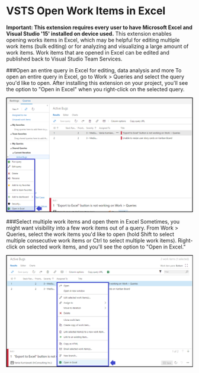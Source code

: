 # VSTS Open Work Items in Excel #

**Important: This extension requires every user to have Microsoft Excel and Visual Studio '15' installed on device used.**
This extension enables opening works items in Excel, which may be helpful for editing multiple work items (bulk editing) or for analyzing and visualizing a large amount of work items. Work items that are opened in Excel can be edited and published back to Visual Studio Team Services.  

###Open an entire query in Excel for editing, data analysis and more
To open an entire query in Excel, go to Work > Queries and select the query you'd like to open. After installing this extension on your project, you'll see the option to "Open in Excel" when you right-click on the selected query. 


![Open query in Excel](img/excelcontextmenu.png)

###Select multiple work items and open them in Excel
Sometimes, you might want visibility into a few work items out of a query. From Work > Queries, select the work items you'd like to open (hold Shift to select multiple consecutive work items or Ctrl to select multiple work items). Right-click on selected work items, and you'll see the option to "Open in Excel." 


![Open multiple work items](img/workitemcontextmenu.png)
